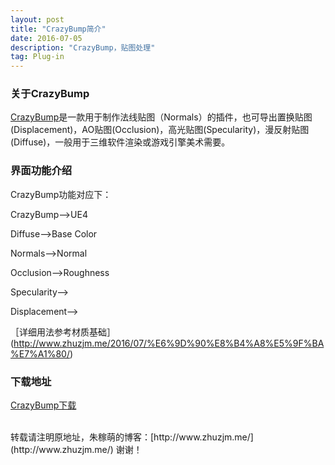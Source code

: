 ```yaml
---
layout: post
title: "CrazyBump简介"
date: 2016-07-05
description: "CrazyBump，贴图处理"
tag: Plug-in
---  
```

### 关于CrazyBump
[CrazyBump](http://www.crazybump.com/)是一款用于制作法线贴图（Normals）的插件，也可导出置换贴图(Displacement)，AO贴图(Occlusion)，高光贴图(Specularity)，漫反射贴图(Diffuse)，一般用于三维软件渲染或游戏引擎美术需要。

### 界面功能介绍
CrazyBump功能对应下：

CrazyBump——>UE4

Diffuse——>Base Color

Normals——>Normal

Occlusion——>Roughness

Specularity——>

Displacement——>

［详细用法参考材质基础］(http://www.zhuzjm.me/2016/07/%E6%9D%90%E8%B4%A8%E5%9F%BA%E7%A1%80/)

### 下载地址

[CrazyBump下载](http://pan.baidu.com/s/1skW4iip)

<br>
转载请注明原地址，朱稼萌的博客：[http://www.zhuzjm.me/](http://www.zhuzjm.me/) 谢谢！
